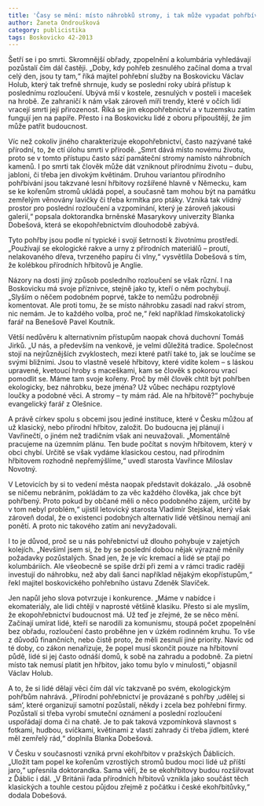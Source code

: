 ```yaml
---
title: 'Časy se mění: místo náhrobků stromy, i tak může vypadat pohřbívání'
author: Žaneta Ondroušková
category: publicistika
tags: Boskovicko 42-2013
---
```


Šetří se i po smrti. Skromnější obřady, zpopelnění a kolumbária vyhledávají pozůstalí čím dál častěji. „Doby, kdy pohřeb zesnulého začínal doma a trval celý den, jsou ty tam,“ říká majitel pohřební služby na Boskovicku Václav Holub, který tak trefně shrnuje, kudy se poslední roky ubírá přístup k poslednímu rozloučení. Ubývá mší v kostele, zesnulých v posteli i macešek na hrobě. Ze zahraničí k nám však zároveň míří trendy, které v očích lidí vracejí smrti její přirozenost. Říká se jim ekopohřebnictví a v tuzemsku zatím fungují jen na papíře. Přesto i na Boskovicku lidé z oboru připouštějí, že jim může patřit budoucnost. 

Víc než cokoliv jiného charakterizuje ekopohřebnictví, často nazývané také přírodní, to, že ctí úlohu smrti v přírodě. „Smrt dává místo novému životu, proto se v tomto přístupu často sází památeční stromy namísto náhrobních kamenů. I po smrti tak člověk může dát vzniknout přírodnímu životu – dubu, jabloni, či třeba jen divokým květinám. Druhou variantou přírodního pohřbívání jsou takzvané lesní hřbitovy rozšířené hlavně v Německu, kam se ke kořenům stromů ukládá popel, a současně tam mohou být na památku zemřelým věnovány lavičky či třeba krmítka pro ptáky. Vzniká tak vlídný prostor pro poslední rozloučení a vzpomínání, který je zároveň jakousi galerií,“ popsala doktorandka brněnské Masarykovy univerzity Blanka Dobešová, která se ekopohřebnictvím dlouhodobě zabývá. 

Tyto pohřby jsou podle ní typické i svojí šetrností k životnímu prostředí. „Používají se ekologické rakve a urny z přírodních materiálů – proutí, nelakovaného dřeva, tvrzeného papíru či vlny,“ vysvětlila Dobešová s tím, že kolébkou přírodních hřbitovů je Anglie. 

Názory na dosti jiný způsob posledního rozloučení se však různí. I na Boskovicku má svoje příznivce, stejně jako ty, kteří o něm pochybují. „Slyším o něčem podobném poprvé, takže to nemůžu podrobněji komentovat. Ale proti tomu, že se místo náhrobku zasadí nad rakví strom, nic nemám. Je to každého volba, proč ne,“ řekl například římskokatolický farář na Benešově Pavel Koutník. 

Větší nedůvěru k alternativním přístupům naopak chová duchovní Tomáš Jirků. „U nás, a především na venkově, je velmi důležitá tradice. Společnost stojí na nejrůznějších zvyklostech, mezi které patří také to, jak se loučíme se svými bližními. Jsou to vlastně veselé hřbitovy, které vidíte kolem – s láskou upravené, kvetoucí hroby s maceškami, kam se člověk s pokorou vrací pomodlit se. Máme tam svoje kořeny. Proč by měl člověk chtít být pohřben ekologicky, bez náhrobku, beze jména? Už vůbec nechápu rozptylové loučky a podobné věci. A stromy – ty mám rád. Ale na hřbitově?“ pochybuje evangelický farář z Olešnice. 

A právě církev spolu s obcemi jsou jediné instituce, které v Česku můžou ať už klasický, nebo přírodní hřbitov, založit. Do budoucna jej plánují i Vavřinečtí, o jiném než tradičním však ani neuvažovali. „Momentálně pracujeme na územním plánu. Ten bude počítat s novým hřbitovem, který v obci chybí. Určitě se však vydáme klasickou cestou, nad přírodním hřbitovem rozhodně nepřemýšlíme,“ uvedl starosta Vavřince Miloslav Novotný. 

V Letovicích by si to vedení města naopak představit dokázalo. „Já osobně se ničemu nebráním, pokládám to za věc každého člověka, jak chce být pohřbený. Proto pokud by občané měli o něco podobného zájem, určitě by v tom nebyl problém,“ ujistil letovický starosta Vladimír Stejskal, který však zároveň dodal, že o existenci podobných alternativ lidé většinou nemají ani ponětí. A proto nic takového zatím ani nevyžadovali. 

I to je důvod, proč se u nás pohřebnictví už dlouho pohybuje v zajetých kolejích. „Nevšiml jsem si, že by se poslední dobou nějak výrazně měnily požadavky pozůstalých. Snad jen, že je víc kremací a lidé se ptají po kolumbáriích. Ale všeobecně se spíše drží při zemi a v rámci tradic raději investují do náhrobku, než aby dali šanci například nějakým ekopřístupům,“ řekl majitel boskovického pohřebního ústavu Zdeněk Slavíček. 

Jen napůl jeho slova potvrzuje i konkurence. „Máme v nabídce i ekomateriály, ale lidi chtějí v naprosté většině klasiku. Přesto si ale myslím, že ekopohřebnictví budoucnost má. Už teď je zřejmé, že se něco mění. Začínají umírat lidé, kteří se narodili za komunismu, stoupá počet zpopelnění bez obřadu, rozloučení často proběhne jen v úzkém rodinném kruhu. To vše z důvodů finančních, nebo čistě proto, že měli zesnulí jiné priority. Navíc od té doby, co zákon nenařizuje, že popel musí skončit pouze na hřbitovní půdě, lidé si jej často odnáší domů, k sobě na zahradu a podobně. Za pietní místo tak nemusí platit jen hřbitov, jako tomu bylo v minulosti,“ objasnil Václav Holub. 

A to, že si lidé dělají věci čím dál víc takzvaně po svém, ekologickým pohřbům nahrává. „Přírodní pohřebnictví je provázané s pohřby ‚udělej si sám‘, které organizují samotní pozůstalí, někdy i zcela bez pohřební firmy. Pozůstalí si třeba vyrobí smuteční oznámení a poslední rozloučení uspořádají doma či na chatě. Je to pak taková vzpomínková slavnost s fotkami, hudbou, svíčkami, květinami z vlastí zahrady či třeba jídlem, které měl zemřelý rád,“ doplnila Blanka Dobešová. 

V Česku v současnosti vzniká první ekohřbitov v pražských Ďáblicích. „Uložit tam popel ke kořenům vzrostlých stromů budou moci lidé už příští jaro,“ upřesnila doktorandka. Sama věří, že se ekohřbitovy budou rozšiřovat z Ďáblic i dál. „V Británii řada přírodních hřbitovů vznikla jako součást těch klasických a touhle cestou půjdou zřejmě z počátku i české ekohřbitůvky,“ dodala Dobešová.
